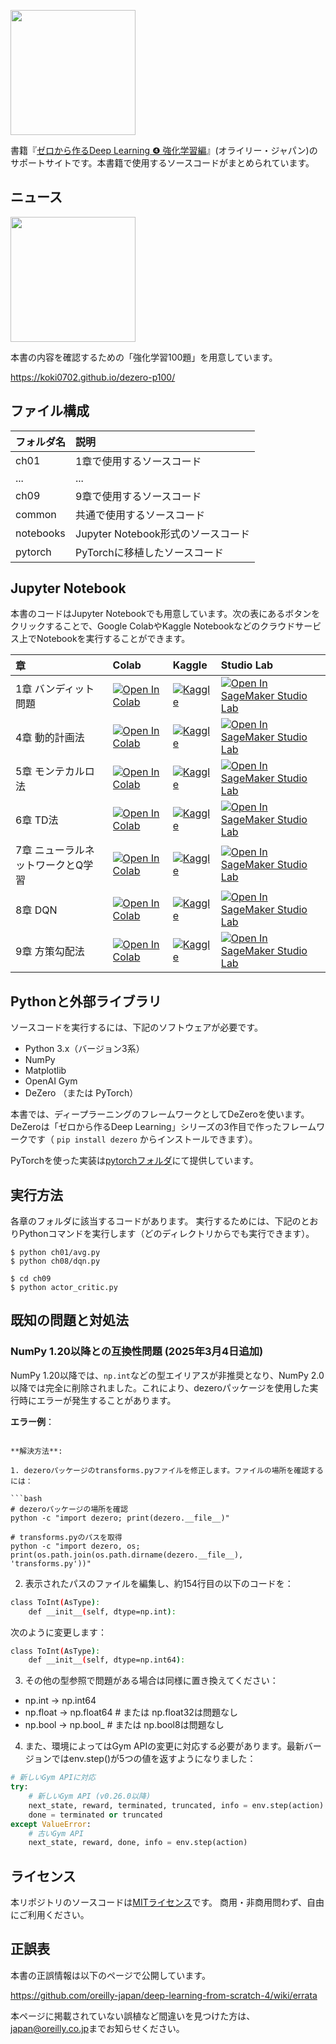 [<img src="https://raw.githubusercontent.com/oreilly-japan/deep-learning-from-scratch-4/images/deep-learning-from-scratch-4.png" width="200px">](https://www.amazon.co.jp/dp/4873119758)

書籍『[ゼロから作るDeep Learning ❹ 強化学習編](https://www.amazon.co.jp/dp/4873119758)』(オライリー・ジャパン)のサポートサイトです。本書籍で使用するソースコードがまとめられています。


## ニュース
<a href="https://koki0702.github.io/dezero-p100/"><img src="https://raw.githubusercontent.com/oreilly-japan/deep-learning-from-scratch-4/images/p100.png" height="200px"></a>

本書の内容を確認するための「強化学習100題」を用意しています。

https://koki0702.github.io/dezero-p100/


## ファイル構成

|フォルダ名 |説明                         |
|:--        |:--                          |
|ch01       |1章で使用するソースコード    |
|...        |...                          |
|ch09       |9章で使用するソースコード    |
|common     |共通で使用するソースコード   |
|notebooks       |Jupyter Notebook形式のソースコード   |
|pytorch     |PyTorchに移植したソースコード   |


## Jupyter Notebook
本書のコードはJupyter Notebookでも用意しています。次の表にあるボタンをクリックすることで、Google ColabやKaggle Notebookなどのクラウドサービス上でNotebookを実行することができます。

| 章 | Colab | Kaggle | Studio Lab |
| :--- | :--- | :--- | :--- |
| 1章 バンディット問題 | [![Open In Colab](https://colab.research.google.com/assets/colab-badge.svg)](https://colab.research.google.com/github/oreilly-japan/deep-learning-from-scratch-4/blob/master/notebooks/01_bandit.ipynb) | [![Kaggle](https://kaggle.com/static/images/open-in-kaggle.svg)](https://kaggle.com/kernels/welcome?src=https://github.com/oreilly-japan/deep-learning-from-scratch-4/blob/master/notebooks/01_bandit.ipynb) | [![Open In SageMaker Studio Lab](https://studiolab.sagemaker.aws/studiolab.svg)](https://studiolab.sagemaker.aws/import/github/oreilly-japan/deep-learning-from-scratch-4/blob/master/notebooks/01_bandit.ipynb) |
| 4章 動的計画法 | [![Open In Colab](https://colab.research.google.com/assets/colab-badge.svg)](https://colab.research.google.com/github/oreilly-japan/deep-learning-from-scratch-4/blob/master/notebooks/04_dynamic_programming.ipynb) | [![Kaggle](https://kaggle.com/static/images/open-in-kaggle.svg)](https://kaggle.com/kernels/welcome?src=https://github.com/oreilly-japan/deep-learning-from-scratch-4/blob/master/notebooks/04_dynamic_programming.ipynb) | [![Open In SageMaker Studio Lab](https://studiolab.sagemaker.aws/studiolab.svg)](https://studiolab.sagemaker.aws/import/github/oreilly-japan/deep-learning-from-scratch-4/blob/master/notebooks/04_dynamic_programming.ipynb) |
| 5章 モンテカルロ法 | [![Open In Colab](https://colab.research.google.com/assets/colab-badge.svg)](https://colab.research.google.com/github/oreilly-japan/deep-learning-from-scratch-4/blob/master/notebooks/05_montecarlo.ipynb) | [![Kaggle](https://kaggle.com/static/images/open-in-kaggle.svg)](https://kaggle.com/kernels/welcome?src=https://github.com/oreilly-japan/deep-learning-from-scratch-4/blob/master/notebooks/05_montecarlo.ipynb) | [![Open In SageMaker Studio Lab](https://studiolab.sagemaker.aws/studiolab.svg)](https://studiolab.sagemaker.aws/import/github/oreilly-japan/deep-learning-from-scratch-4/blob/master/notebooks/05_montecarlo.ipynb) |
| 6章 TD法 | [![Open In Colab](https://colab.research.google.com/assets/colab-badge.svg)](https://colab.research.google.com/github/oreilly-japan/deep-learning-from-scratch-4/blob/master/notebooks/06_temporal_difference.ipynb) | [![Kaggle](https://kaggle.com/static/images/open-in-kaggle.svg)](https://kaggle.com/kernels/welcome?src=https://github.com/oreilly-japan/deep-learning-from-scratch-4/blob/master/notebooks/06_temporal_difference.ipynb) | [![Open In SageMaker Studio Lab](https://studiolab.sagemaker.aws/studiolab.svg)](https://studiolab.sagemaker.aws/import/github/oreilly-japan/deep-learning-from-scratch-4/blob/master/notebooks/06_temporal_difference.ipynb) |
| 7章 ニューラルネットワークとQ学習 | [![Open In Colab](https://colab.research.google.com/assets/colab-badge.svg)](https://colab.research.google.com/github/oreilly-japan/deep-learning-from-scratch-4/blob/master/notebooks/07_neural_networks.ipynb) | [![Kaggle](https://kaggle.com/static/images/open-in-kaggle.svg)](https://kaggle.com/kernels/welcome?src=https://github.com/oreilly-japan/deep-learning-from-scratch-4/blob/master/notebooks/07_neural_networks.ipynb) | [![Open In SageMaker Studio Lab](https://studiolab.sagemaker.aws/studiolab.svg)](https://studiolab.sagemaker.aws/import/github/oreilly-japan/deep-learning-from-scratch-4/blob/master/notebooks/06_temporal_difference.ipynb) | [![Open In SageMaker Studio Lab](https://studiolab.sagemaker.aws/studiolab.svg)](https://studiolab.sagemaker.aws/import/github/oreilly-japan/deep-learning-from-scratch-4/blob/master/notebooks/07_neural_networks.ipynb) |
| 8章 DQN | [![Open In Colab](https://colab.research.google.com/assets/colab-badge.svg)](https://colab.research.google.com/github/oreilly-japan/deep-learning-from-scratch-4/blob/master/notebooks/08_dqn.ipynb) | [![Kaggle](https://kaggle.com/static/images/open-in-kaggle.svg)](https://kaggle.com/kernels/welcome?src=https://github.com/oreilly-japan/deep-learning-from-scratch-4/blob/master/notebooks/08_dqn.ipynb) | [![Open In SageMaker Studio Lab](https://studiolab.sagemaker.aws/studiolab.svg)](https://studiolab.sagemaker.aws/import/github/oreilly-japan/deep-learning-from-scratch-4/blob/master/notebooks/08_dqn.ipynb) |
| 9章 方策勾配法  | [![Open In Colab](https://colab.research.google.com/assets/colab-badge.svg)](https://colab.research.google.com/github/oreilly-japan/deep-learning-from-scratch-4/blob/master/notebooks/09_policy_gradient.ipynb) | [![Kaggle](https://kaggle.com/static/images/open-in-kaggle.svg)](https://kaggle.com/kernels/welcome?src=https://github.com/oreilly-japan/deep-learning-from-scratch-4/blob/master/notebooks/09_policy_gradient.ipynb) | [![Open In SageMaker Studio Lab](https://studiolab.sagemaker.aws/studiolab.svg)](https://studiolab.sagemaker.aws/import/github/oreilly-japan/deep-learning-from-scratch-4/blob/master/notebooks/09_policy_gradient.ipynb) |



## Pythonと外部ライブラリ
ソースコードを実行するには、下記のソフトウェアが必要です。

* Python 3.x（バージョン3系）
* NumPy
* Matplotlib
* OpenAI Gym
* DeZero （または PyTorch）


本書では、ディープラーニングのフレームワークとしてDeZeroを使います。DeZeroは「ゼロから作るDeep Learning」シリーズの3作目で作ったフレームワークです（ `pip install dezero` からインストールできます）。

PyTorchを使った実装は[pytorchフォルダ](https://github.com/oreilly-japan/deep-learning-from-scratch-4/tree/master/pytorch)にて提供しています。

## 実行方法
各章のフォルダに該当するコードがあります。
実行するためには、下記のとおりPythonコマンドを実行します（どのディレクトリからでも実行できます）。

```
$ python ch01/avg.py
$ python ch08/dqn.py

$ cd ch09
$ python actor_critic.py
```

## 既知の問題と対処法

### NumPy 1.20以降との互換性問題 (2025年3月4日追加)

NumPy 1.20以降では、`np.int`などの型エイリアスが非推奨となり、NumPy 2.0以降では完全に削除されました。これにより、dezeroパッケージを使用した実行時にエラーが発生することがあります。

**エラー例**：
```

**解決方法**:

1. dezeroパッケージのtransforms.pyファイルを修正します。ファイルの場所を確認するには：

```bash
# dezeroパッケージの場所を確認
python -c "import dezero; print(dezero.__file__)"

# transforms.pyのパスを取得
python -c "import dezero, os; print(os.path.join(os.path.dirname(dezero.__file__), 'transforms.py'))"
```

2. 表示されたパスのファイルを編集し、約154行目の以下のコードを：
```bash
class ToInt(AsType):
    def __init__(self, dtype=np.int):
```
次のように変更します：
```bash
class ToInt(AsType):
    def __init__(self, dtype=np.int64):
```

3. その他の型参照で問題がある場合は同様に置き換えてください：
 - np.int → np.int64
 - np.float → np.float64 # または np.float32は問題なし
 - np.bool → np.bool_  # または np.bool8は問題なし

4. また、環境によってはGym APIの変更に対応する必要があります。最新バージョンではenv.step()が5つの値を返すようになりました：
```python
# 新しいGym APIに対応
try:
    # 新しいGym API (v0.26.0以降)
    next_state, reward, terminated, truncated, info = env.step(action)
    done = terminated or truncated
except ValueError:
    # 古いGym API
    next_state, reward, done, info = env.step(action)
```


## ライセンス

本リポジトリのソースコードは[MITライセンス](http://www.opensource.org/licenses/MIT)です。
商用・非商用問わず、自由にご利用ください。

## 正誤表

本書の正誤情報は以下のページで公開しています。

https://github.com/oreilly-japan/deep-learning-from-scratch-4/wiki/errata

本ページに掲載されていない誤植など間違いを見つけた方は、[japan@oreilly.co.jp](<mailto:japan@oreilly.co.jp>)までお知らせください。
